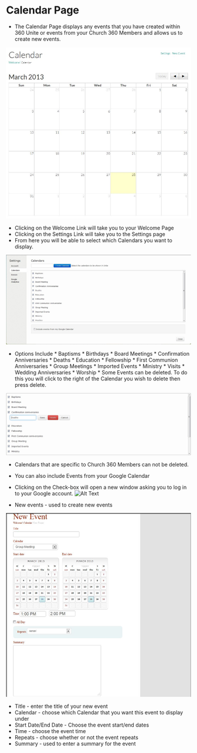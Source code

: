# Calendar Page

  * The Calendar Page displays any events that you have created within 360 Unite or events from your Church 360 Members and allows us to create new events.

![Alt Text](https://github.com/concordia-publishing-house/unite-help/raw/master//images/calendar.JPG "")


   * Clicking on the Welcome Link will take you to your Welcome Page
   * Clicking on the Settings Link will take you to the Settings page
   * From here you will be able to select which Calendars you want to display.

![Alt Text](https://github.com/concordia-publishing-house/unite-help/raw/master//images/calendarsettings.JPG "")

   * Options Include
    * Baptisms
    * Birthdays
    * Board Meetings
    * Confirmation Anniversaries
    * Deaths
    * Education
    * Fellowship
    * First Communion Anniversaries
    * Group Meetings
    * Imported Events
    * Ministry
    * Visits
    * Wedding Anniversaries
    * Worship
    * Some Events can be deleted.  To do this you will click to the right of the Calendar you wish to delete then press delete.

![Alt Text](https://github.com/concordia-publishing-house/unite-help/raw/master//images/savedeletecancel.JPG "")

* Calendars that are specific to Church 360 Members can not be deleted.

* You can also include Events from your Google Calendar
* Clicking on the Check-box will open a new window asking you to log in to your Google account.
![Alt Text](https://github.com/concordia-publishing-house/unite-help/raw/master//images/GoogleSignIn.JPG "")
 
* New events - used to create new events

![Alt Text](https://github.com/concordia-publishing-house/unite-help/raw/master//images/newevent.JPG "")

* Title - enter the title of your new event
* Calendar - choose which Calendar that you want this event to display under
* Start Date/End Date - Choose the event start/end dates
* Time - choose the event time
* Repeats - choose whether or not the event repeats
* Summary - used to enter a summary for the event